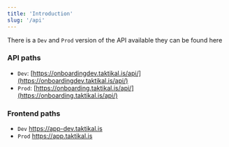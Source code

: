 ```yaml
---
title: 'Introduction'
slug: '/api'
---
```


There is a `Dev` and `Prod` version of the API available they can be found here

### API paths

- `Dev`:
  [https://onboardingdev.taktikal.is/api/](https://onboardingdev.taktikal.is/api/)
- `Prod`:
  [https://onboarding.taktikal.is/api/](https://onboarding.taktikal.is/api/)

### Frontend paths

- `Dev` https://app-dev.taktikal.is
- `Prod` https://app.taktikal.is
